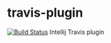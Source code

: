 # travis-plugin
[![Build Status](https://travis-ci.org/danielmroczka/travis-plugin.png?branch=master)](https://travis-ci.org/danielmroczka/travis-plugin) 
Intellij Travis plugin
